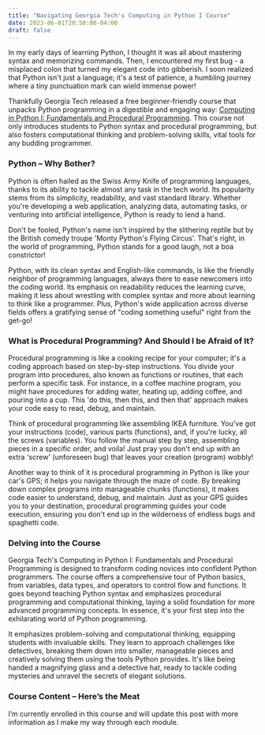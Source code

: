 ```yaml
---
title: "Navigating Georgia Tech's Computing in Python I Course"
date: 2023-06-01T20:50:00-04:00
draft: false
---
```


In my early days of learning Python, I thought it was all about mastering syntax and memorizing commands. Then, I encountered my first bug - a misplaced colon that turned my elegant code into gibberish. I soon realized that Python isn't just a language; it's a test of patience, a humbling journey where a tiny punctuation mark can wield immense power!

Thankfully Georgia Tech released a free beginner-friendly course that unpacks Python programming in a digestible and engaging way: [Computing in Python I: Fundamentals and Procedural Programming](https://www.edx.org/course/computing-in-python-i-fundamentals-and-procedural). This course not only introduces students to Python syntax and procedural programming, but also fosters computational thinking and problem-solving skills, vital tools for any budding programmer.

### Python – Why Bother?

Python is often hailed as the Swiss Army Knife of programming languages, thanks to its ability to tackle almost any task in the tech world. Its popularity stems from its simplicity, readability, and vast standard library. Whether you're developing a web application, analyzing data, automating tasks, or venturing into artificial intelligence, Python is ready to lend a hand.

Don't be fooled, Python's name isn't inspired by the slithering reptile but by the British comedy troupe 'Monty Python's Flying Circus'. That's right, in the world of programming, Python stands for a good laugh, not a boa constrictor!

Python, with its clean syntax and English-like commands, is like the friendly neighbor of programming languages, always there to ease newcomers into the coding world. Its emphasis on readability reduces the learning curve, making it less about wrestling with complex syntax and more about learning to think like a programmer. Plus, Python's wide application across diverse fields offers a gratifying sense of "coding something useful" right from the get-go!

### What is Procedural Programming? And Should I be Afraid of It?

Procedural programming is like a cooking recipe for your computer; it's a coding approach based on step-by-step instructions. You divide your program into procedures, also known as functions or routines, that each perform a specific task. For instance, in a coffee machine program, you might have procedures for adding water, heating up, adding coffee, and pouring into a cup. This 'do this, then this, and then that' approach makes your code easy to read, debug, and maintain.

Think of procedural programming like assembling IKEA furniture. You've got your instructions (code), various parts (functions), and, if you're lucky, all the screws (variables). You follow the manual step by step, assembling pieces in a specific order, and voila! Just pray you don't end up with an extra 'screw' (unforeseen bug) that leaves your creation (program) wobbly!

Another way to think of it is procedural programming in Python is like your car's GPS; it helps you navigate through the maze of code. By breaking down complex programs into manageable chunks (functions), it makes code easier to understand, debug, and maintain. Just as your GPS guides you to your destination, procedural programming guides your code execution, ensuring you don't end up in the wilderness of endless bugs and spaghetti code.

### Delving into the Course

Georgia Tech's Computing in Python I: Fundamentals and Procedural Programming is designed to transform coding novices into confident Python programmers. The course offers a comprehensive tour of Python basics, from variables, data types, and operators to control flow and functions. It goes beyond teaching Python syntax and emphasizes procedural programming and computational thinking, laying a solid foundation for more advanced programming concepts. In essence, it's your first step into the exhilarating world of Python programming.

It emphasizes problem-solving and computational thinking, equipping students with invaluable skills. They learn to approach challenges like detectives, breaking them down into smaller, manageable pieces and creatively solving them using the tools Python provides. It's like being handed a magnifying glass and a detective hat, ready to tackle coding mysteries and unravel the secrets of elegant solutions.

### Course Content – Here’s the Meat

I’m currently enrolled in this course and will update this post with more information as I make my way through each module.
